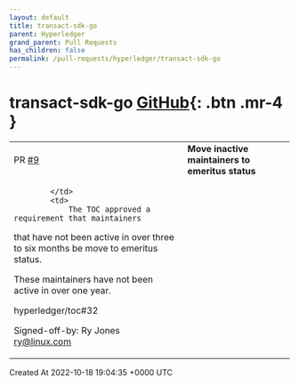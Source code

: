 ```yaml
---
layout: default
title: transact-sdk-go
parent: Hyperledger
grand_parent: Pull Requests
has_children: false
permalink: /pull-requests/hyperledger/transact-sdk-go
---
```


# transact-sdk-go <span class="fs-3 right-align">[GitHub](https://github.com/hyperledger/transact-sdk-go){: .btn .mr-4 }</span>


<div>
    <table>
        <tr>
            <td>
                PR <a href="https://github.com/hyperledger/transact-sdk-go/pull/9" class=".btn">#9</a>
            </td>
            <td>
                <b>
                    Move inactive maintainers to emeritus status
                </b>
            </td>
        </tr>
        <tr>
            <td>
                
            </td>
            <td>
                The TOC approved a requirement that maintainers
that have not been active in over three to six
months be move to emeritus status.

These maintainers have not been active in over
one year.

hyperledger/toc#32

Signed-off-by: Ry Jones <ry@linux.com>
            </td>
        </tr>
    </table>
    <div class="right-align">
        Created At 2022-10-18 19:04:35 +0000 UTC
    </div>
</div>

